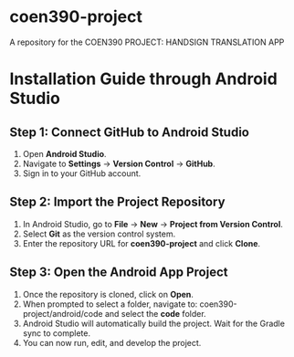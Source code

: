 # coen390-project
A repository for the COEN390 PROJECT: HANDSIGN TRANSLATION APP



# Installation Guide through Android Studio

## Step 1: Connect GitHub to Android Studio
1. Open **Android Studio**.
2. Navigate to **Settings** → **Version Control** → **GitHub**.
3. Sign in to your GitHub account.

## Step 2: Import the Project Repository
1. In Android Studio, go to **File** → **New** → **Project from Version Control**.
2. Select **Git** as the version control system.
3. Enter the repository URL for **coen390-project** and click **Clone**.

## Step 3: Open the Android App Project
1. Once the repository is cloned, click on **Open**.
2. When prompted to select a folder, navigate to: coen390-project/android/code and select the **code** folder.
3. Android Studio will automatically build the project. Wait for the Gradle sync to complete.
4. You can now run, edit, and develop the project.
